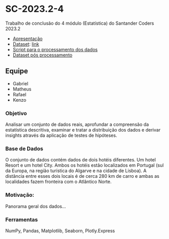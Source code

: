 # SC-2023.2-4
Trabalho de conclusão do 4 módulo (Estatística) do Santander Coders 2023.2

* [Apresentação](presentation.ipynb)
* [Dataset](hotel_bookings.csv): [link](https://www.kaggle.com/datasets/jessemostipak/hotel-booking-demand)
* [Script para o processamento dos dados](process.py)
* [Dataset pós processamento](processed.csv)

## Equipe
* Gabriel
* Matheus
* Rafael
* Kenzo

### Objetivo
 Analisar um conjunto de dados reais, aprofundar a compreensão da estatística descritiva, examinar e tratar a distribuição dos dados e derivar insights através da aplicação de testes de hipóteses.

### Base de Dados
O conjunto de dados contém dados de dois hotéis diferentes. Um hotel Resort e um hotel City.
Ambos os hotéis estão localizados em Portugal (sul da Europa, na região turística do Algarve e na cidade de Lisboa).
A distância entre esses dois locais é de cerca 280 km de carro e ambas as localidades fazem fronteira com o Atlântico Norte.

### Motivação:
Panorama geral dos dados...

### Ferramentas

NumPy, Pandas, Matplotlib, Seaborn, Plotly.Express


<!-- Where do the guests come from?
How much do guests pay for a room per night?
How does the price per night vary over the year?
Which are the most busy month?
How long do people stay at the hotels?
Bookings by market segment
How many bookings were canceled?
Which month have the highest number of cancellations? -->
